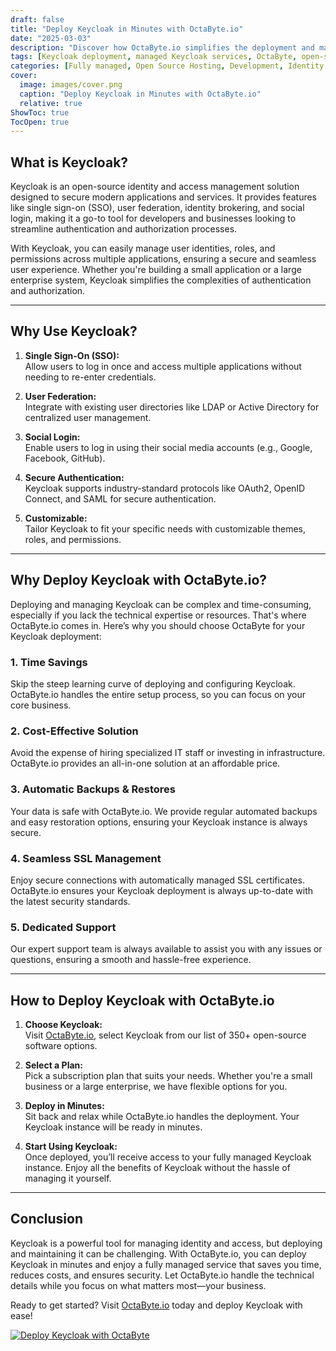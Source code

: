 ```yaml
---
draft: false
title: "Deploy Keycloak in Minutes with OctaByte.io"
date: "2025-03-03"
description: "Discover how OctaByte.io simplifies the deployment and management of Keycloak, a powerful open-source identity and access management solution. Save time, reduce costs, and enjoy seamless SSL, automatic backups, and expert support—all with just a few clicks."
tags: [Keycloak deployment, managed Keycloak services, OctaByte, open-source identity management, Keycloak hosting, secure authentication, managed IT services, Keycloak setup, Keycloak benefits, OctaByte Keycloak]
categories: [Fully managed, Open Source Hosting, Development, Identity And Access Management]
cover:
  image: images/cover.png
  caption: "Deploy Keycloak in Minutes with OctaByte.io"
  relative: true
ShowToc: true
TocOpen: true
---
```



## What is Keycloak?

Keycloak is an open-source identity and access management solution designed to secure modern applications and services. It provides features like single sign-on (SSO), user federation, identity brokering, and social login, making it a go-to tool for developers and businesses looking to streamline authentication and authorization processes.

With Keycloak, you can easily manage user identities, roles, and permissions across multiple applications, ensuring a secure and seamless user experience. Whether you're building a small application or a large enterprise system, Keycloak simplifies the complexities of authentication and authorization.

---

## Why Use Keycloak?

1. **Single Sign-On (SSO):**  
   Allow users to log in once and access multiple applications without needing to re-enter credentials.

2. **User Federation:**  
   Integrate with existing user directories like LDAP or Active Directory for centralized user management.

3. **Social Login:**  
   Enable users to log in using their social media accounts (e.g., Google, Facebook, GitHub).

4. **Secure Authentication:**  
   Keycloak supports industry-standard protocols like OAuth2, OpenID Connect, and SAML for secure authentication.

5. **Customizable:**  
   Tailor Keycloak to fit your specific needs with customizable themes, roles, and permissions.

---

## Why Deploy Keycloak with OctaByte.io?

Deploying and managing Keycloak can be complex and time-consuming, especially if you lack the technical expertise or resources. That's where OctaByte.io comes in. Here’s why you should choose OctaByte for your Keycloak deployment:

### 1. **Time Savings**  
   Skip the steep learning curve of deploying and configuring Keycloak. OctaByte.io handles the entire setup process, so you can focus on your core business.

### 2. **Cost-Effective Solution**  
   Avoid the expense of hiring specialized IT staff or investing in infrastructure. OctaByte.io provides an all-in-one solution at an affordable price.

### 3. **Automatic Backups & Restores**  
   Your data is safe with OctaByte.io. We provide regular automated backups and easy restoration options, ensuring your Keycloak instance is always secure.

### 4. **Seamless SSL Management**  
   Enjoy secure connections with automatically managed SSL certificates. OctaByte.io ensures your Keycloak deployment is always up-to-date with the latest security standards.

### 5. **Dedicated Support**  
   Our expert support team is always available to assist you with any issues or questions, ensuring a smooth and hassle-free experience.

---

## How to Deploy Keycloak with OctaByte.io

1. **Choose Keycloak:**  
   Visit [OctaByte.io](https://octabyte.io), select Keycloak from our list of 350+ open-source software options.

2. **Select a Plan:**  
   Pick a subscription plan that suits your needs. Whether you're a small business or a large enterprise, we have flexible options for you.

3. **Deploy in Minutes:**  
   Sit back and relax while OctaByte.io handles the deployment. Your Keycloak instance will be ready in minutes.

4. **Start Using Keycloak:**  
   Once deployed, you’ll receive access to your fully managed Keycloak instance. Enjoy all the benefits of Keycloak without the hassle of managing it yourself.

---

## Conclusion

Keycloak is a powerful tool for managing identity and access, but deploying and maintaining it can be challenging. With OctaByte.io, you can deploy Keycloak in minutes and enjoy a fully managed service that saves you time, reduces costs, and ensures security. Let OctaByte.io handle the technical details while you focus on what matters most—your business.

Ready to get started? Visit [OctaByte.io](https://octabyte.io) today and deploy Keycloak with ease!

[![Deploy Keycloak with OctaByte](/images/deploy-on-octabyte.png)](https://octabyte.io/fully-managed-open-source-services/development/identity-and-access-management/keycloak)